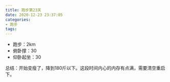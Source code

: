 ```yaml
---
title: 跑步第23天
date: 2020-12-23 23:37:05
categories: 
- 跑步
tags:
---
```


- 跑步：2km
- 俯卧撑：30
- 仰卧起坐：30

总结：开始变瘦了，降到180斤以下。这段时间内心的内存有点满，需要清空重启下。
